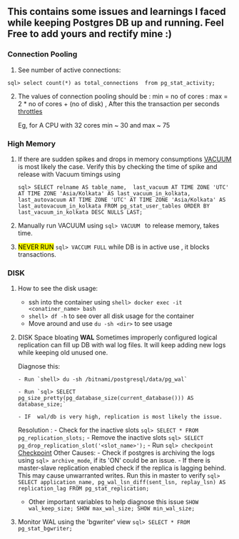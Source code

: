 ## This contains some issues and learnings I faced while keeping Postgres DB up and running. Feel Free to add yours and rectify mine :) 


### Connection Pooling
1.  See number of active connections:

`sql>
select count(*) as total_connections  from pg_stat_activity;
`


2. The values of connection pooling should be
: min = no of cores
: max = 2 * no of cores + (no of disk) , After this the transaction per seconds [throttles](https://github.com/brettwooldridge/HikariCP/wiki/About-Pool-Sizing)
    
    Eg, for A CPU with 32 cores min ~ 30 and max ~ 75


### High Memory
1. If there are sudden spikes and drops in memory consumptions [VACUUM](https://www.postgresql.org/docs/current/sql-vacuum.html) is most likely the case. 
    Verify this by checking the time of spike and release with Vacuum timings using

    `sql>
    SELECT relname AS table_name, 
       last_vacuum AT TIME ZONE 'UTC' AT TIME ZONE 'Asia/Kolkata' AS last_vacuum_in_kolkata, 
       last_autovacuum AT TIME ZONE 'UTC' AT TIME ZONE 'Asia/Kolkata' AS last_autovacuum_in_kolkata
        FROM pg_stat_user_tables
        ORDER BY last_vacuum_in_kolkata DESC NULLS LAST;
    `

   
3.    Manually run VACUUM using `sql> VACUUM ` to release memory, takes time. 
4.    <mark>NEVER RUN</mark> `sql> VACCUM FULL` while DB is in active use , it blocks transactions.


### DISK
1. How to see the disk usage:
    - ssh into the container using `shell> docker exec -it <conatiner_name> bash`
    - `shell> df -h` to see over all disk usage for the container
    - Move around and use `du -sh <dir>` to see usage
   
2. DISK Space bloating **WAL**
   Sometimes improperly configured logical replication can fill up DB with wal log files.
   It will keep adding new logs while keeping old unused one.


   Diagnose this:
   
       - Run `shell> du -sh /bitnami/postgresql/data/pg_wal`
   
       - Run `sql> SELECT pg_size_pretty(pg_database_size(current_database())) AS database_size;`
   
       - IF  wal/db is very high, replication is most likely the issue.

   
   Resolution :
       - Check for the inactive slots `sql> SELECT * FROM pg_replication_slots;`
       - Remove the inactive slots `sql> SELECT pg_drop_replication_slot('<slot_name>');`
       - Run `sql> checkpoint` [Checkpoint](https://www.cybertec-postgresql.com/en/postgresql-what-is-a-checkpoint/)
   Other Causes:
       - Check if postgres is archiving the logs using `sql> archive_mode`, if its 'ON' could be an issue.
       - If there is master-slave replication enabled check if the replica is lagging behind.
         This may cause unwarranted writes. Run this in master to verify 
         `sql> SELECT application_name, pg_wal_lsn_diff(sent_lsn, replay_lsn) AS replication_lag FROM pg_stat_replication;`
   - Other important variables to help diagnose this issue
          `SHOW wal_keep_size;
          SHOW max_wal_size;
          SHOW min_wal_size;`
4. Monitor WAL using the 'bgwriter' view
    `sql> SELECT * FROM pg_stat_bgwriter;`







